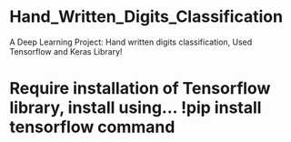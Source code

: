 # Hand_Written_Digits_Classification
A Deep Learning Project: Hand written digits classification, Used Tensorflow and Keras Library!

# Require installation of Tensorflow library, install using... !pip install tensorflow command
